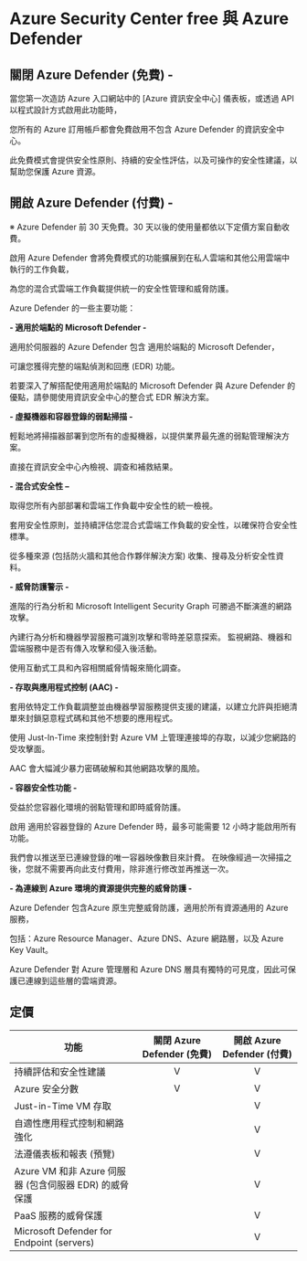 # Azure Security Center free 與 Azure Defender

## 關閉 Azure Defender (免費) - 

當您第一次造訪 Azure 入口網站中的 [Azure 資訊安全中心] 儀表板，或透過 API 以程式設計方式啟用此功能時，

您所有的 Azure 訂用帳戶都會免費啟用不包含 Azure Defender 的資訊安全中心。

此免費模式會提供安全性原則、持續的安全性評估，以及可操作的安全性建議，以幫助您保護 Azure 資源。



## 開啟 Azure Defender (付費) - 

※ Azure Defender 前 30 天免費。30 天以後的使用量都依以下定價方案自動收費。

啟用 Azure Defender 會將免費模式的功能擴展到在私人雲端和其他公用雲端中執行的工作負載，

為您的混合式雲端工作負載提供統一的安全性管理和威脅防護。 

Azure Defender 的一些主要功能：

**- 適用於端點的 Microsoft Defender -**
  
  適用於伺服器的 Azure Defender 包含 適用於端點的 Microsoft Defender，

  可讓您獲得完整的端點偵測和回應 (EDR) 功能。 

  若要深入了解搭配使用適用於端點的 Microsoft Defender 與 Azure Defender 的優點，請參閱使用資訊安全中心的整合式 EDR 解決方案。

**- 虛擬機器和容器登錄的弱點掃描 -**
  
  輕鬆地將掃描器部署到您所有的虛擬機器，以提供業界最先進的弱點管理解決方案。 

  直接在資訊安全中心內檢視、調查和補救結果。

**- 混合式安全性 –**

  取得您所有內部部署和雲端工作負載中安全性的統一檢視。 

  套用安全性原則，並持續評估您混合式雲端工作負載的安全性，以確保符合安全性標準。 

  從多種來源 (包括防火牆和其他合作夥伴解決方案) 收集、搜尋及分析安全性資料。

**- 威脅防護警示 -**

  進階的行為分析和 Microsoft Intelligent Security Graph 可勝過不斷演進的網路攻擊。 

  內建行為分析和機器學習服務可識別攻擊和零時差惡意探索。 監視網路、機器和雲端服務中是否有傳入攻擊和侵入後活動。 

  使用互動式工具和內容相關威脅情報來簡化調查。

**- 存取與應用程式控制 (AAC) -**

  套用依特定工作負載調整並由機器學習服務提供支援的建議，以建立允許與拒絕清單來封鎖惡意程式碼和其他不想要的應用程式。 

  使用 Just-In-Time 來控制針對 Azure VM 上管理連接埠的存取，以減少您網路的受攻擊面。 

  AAC 會大幅減少暴力密碼破解和其他網路攻擊的風險。

**- 容器安全性功能 -**

  受益於您容器化環境的弱點管理和即時威脅防護。 

  啟用 適用於容器登錄的 Azure Defender 時，最多可能需要 12 小時才能啟用所有功能。 

  我們會以推送至已連線登錄的唯一容器映像數目來計費。 在映像經過一次掃描之後，您就不需要再向此支付費用，除非進行修改並再推送一次。

**- 為連線到 Azure 環境的資源提供完整的威脅防護 -**

  Azure Defender 包含Azure 原生完整威脅防護，適用於所有資源通用的 Azure 服務，

  包括：Azure Resource Manager、Azure DNS、Azure 網路層，以及 Azure Key Vault。 

  Azure Defender 對 Azure 管理層和 Azure DNS 層具有獨特的可見度，因此可保護已連線到這些層的雲端資源。
  


## 定價

|    **功能**   | **關閉 Azure Defender (免費)** | **開啟 Azure Defender (付費)** |
| ----------------- | :----: | :----: |
| 持續評估和安全性建議 | V | V |
| Azure 安全分數 | V | V |
| Just-in-Time VM 存取 |  | V |
| 自適性應用程式控制和網路強化 |  | V |
| 法遵儀表板和報表 (預覽) |  | V |
| Azure VM 和非 Azure 伺服器 (包含伺服器 EDR) 的威脅保護 |  | V |
| PaaS 服務的威脅保護 |  | V |
| Microsoft Defender for Endpoint (servers) |  | V |
